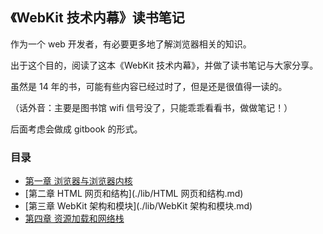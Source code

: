 ## 《WebKit 技术内幕》读书笔记

作为一个 web 开发者，有必要更多地了解浏览器相关的知识。

出于这个目的，阅读了这本《WebKit 技术内幕》，并做了读书笔记与大家分享。

虽然是 14 年的书，可能有些内容已经过时了，但是还是很值得一读的。

（话外音：主要是图书馆 wifi 信号没了，只能乖乖看看书，做做笔记！）

后面考虑会做成 gitbook 的形式。

### 目录

- [第一章 浏览器与浏览器内核](./lib/浏览器与浏览器内核.md)
- [第二章 HTML 网页和结构](./lib/HTML 网页和结构.md)
- [第三章 WebKit 架构和模块](./lib/WebKit 架构和模块.md)
- [第四章 资源加载和网络栈](./lib/资源加载和网络栈.md)